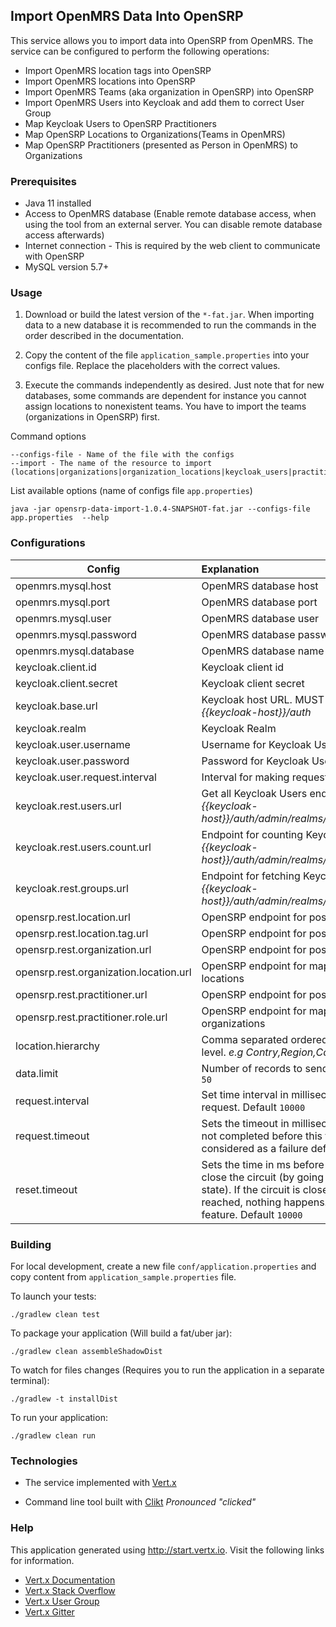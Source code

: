 ## Import OpenMRS Data Into OpenSRP

This service allows you to import data into OpenSRP from OpenMRS. The service can be configured to perform
the following operations:

- Import OpenMRS location tags into OpenSRP
- Import OpenMRS locations into OpenSRP
- Import OpenMRS Teams (aka organization in OpenSRP) into OpenSRP
- Import OpenMRS Users into Keycloak and add them to correct User Group
- Map Keycloak Users to OpenSRP Practitioners
- Map OpenSRP Locations to Organizations(Teams in OpenMRS)
- Map OpenSRP Practitioners (presented as Person in OpenMRS) to Organizations

### Prerequisites
- Java 11 installed
- Access to OpenMRS database (Enable remote database access, when using the tool from an external server. You can disable
 remote database access afterwards)
- Internet connection - This is required by the web client to communicate with OpenSRP
- MySQL version 5.7+
### Usage

1. Download or build the latest version of the `*-fat.jar`. When importing data to a new database it is recommended to run the commands in the order
described in the documentation.

2. Copy the content of the file `application_sample.properties` into your configs file. Replace the placeholders
with the correct values.

3. Execute the commands independently as desired. Just note that for new databases, some commands are dependent for
instance you cannot assign locations to nonexistent teams. You have to import the teams (organizations in OpenSRP) first.

Command options

```text
--configs-file - Name of the file with the configs
--import - The name of the resource to import (locations|organizations|organization_locations|keycloak_users|practitioners|practitioner_roles)
```

List available options (name of configs file `app.properties`)

```shell script
java -jar opensrp-data-import-1.0.4-SNAPSHOT-fat.jar --configs-file app.properties  --help
```

### Configurations

| Config        | Explanation                                                                             |
| ----------------------|:--------------------------------------------------------------------------------- |
| openmrs.mysql.host | OpenMRS database host  |
| openmrs.mysql.port | OpenMRS database port |
| openmrs.mysql.user| OpenMRS database user |
| openmrs.mysql.password | OpenMRS database password|
| openmrs.mysql.database | OpenMRS database name|
| keycloak.client.id |  Keycloak client id|
| keycloak.client.secret | Keycloak client secret|
| keycloak.base.url | Keycloak host URL. MUST be in the format *{{keycloak-host}}/auth* |
| keycloak.realm | Keycloak Realm |
| keycloak.user.username | Username for Keycloak User|
| keycloak.user.password | Password for Keycloak User|
| keycloak.user.request.interval | Interval for making request to keycloak users |
| keycloak.rest.users.url | Get all Keycloak Users endpoint. Format *{{keycloak-host}}/auth/admin/realms/{{realm}}/users*  |
| keycloak.rest.users.count.url | Endpoint for counting Keycloak Users. Format *{{keycloak-host}}/auth/admin/realms/{{realm}}/users/count* |
| keycloak.rest.groups.url | Endpoint for fetching Keycloak groups. Format *{{keycloak-host}}/auth/admin/realms/{{realm}}/groups*  |
| opensrp.rest.location.url | OpenSRP endpoint for posting locations |
| opensrp.rest.location.tag.url |OpenSRP endpoint for posting location tags |
| opensrp.rest.organization.url | OpenSRP endpoint for posting organizations|
| opensrp.rest.organization.location.url | OpenSRP endpoint for mapping organizations to locations |
| opensrp.rest.practitioner.url | OpenSRP endpoint for posting practitioners |
| opensrp.rest.practitioner.role.url | OpenSRP endpoint for mapping practitioners to organizations|
| location.hierarchy | Comma separated ordered string of location level. *e.g* *Contry,Region,County* |
| data.limit | Number of records to send per request. Default `50`|
| request.interval | Set time interval in milliseconds between each request. Default `10000` |
| request.timeout | Sets the timeout in milliseconds. If an action is not completed before this timeout, the action is considered as a failure default `10000`|
| reset.timeout |  Sets the time in ms before it attempts to re-close the circuit (by going to the half-open state). If the circuit is closed when the timeout is reached, nothing happens. `-1` disables this feature. Default `10000` |

### Building

For local development, create a new file `conf/application.properties` and copy content from `application_sample.properties` file.

To launch your tests:
```
./gradlew clean test
```

To package your application (Will build a fat/uber jar):
```
./gradlew clean assembleShadowDist
```

To watch for files changes (Requires you to run the application in a separate terminal):
```
./gradlew -t installDist
```

To run your application:
```
./gradlew clean run
```

### Technologies
- The service implemented with [Vert.x](https://vertx.io/docs/)

- Command line tool built with [Clikt](https://ajalt.github.io/clikt/quickstart/) *Pronounced  "clicked"*

### Help
This application generated using http://start.vertx.io. Visit the following links for information.
* [Vert.x Documentation](https://vertx.io/docs/)
* [Vert.x Stack Overflow](https://stackoverflow.com/questions/tagged/vert.x?sort=newest&pageSize=15)
* [Vert.x User Group](https://groups.google.com/forum/?fromgroups#!forum/vertx)
* [Vert.x Gitter](https://gitter.im/eclipse-vertx/vertx-users)
